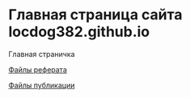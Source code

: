 # Главная страница сайта locdog382.github.io

Главная страничка

[Файлы реферата](my-report/)

[Файлы публикации](my-report-www/)
